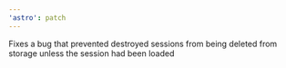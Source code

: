 ```yaml
---
'astro': patch
---
```


Fixes a bug that prevented destroyed sessions from being deleted from storage unless the session had been loaded
